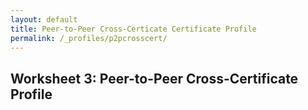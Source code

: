 ```yaml
---
layout: default
title: Peer-to-Peer Cross-Certicate Certificate Profile
permalink: /_profiles/p2pcrosscert/
---
```


## Worksheet 3: Peer-to-Peer Cross-Certificate Profile

